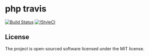 # php travis

[![Build Status](https://travis-ci.org/lovelvye/php-travis.svg)](https://travis-ci.org/lovelvye/php-travis)
[![!StyleCI](https://styleci.io/repos/56692186/shield)](https://styleci.io/repos/56692186)

## License

The project is open-sourced software licensed under the MIT license.
